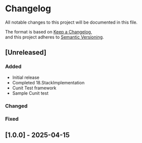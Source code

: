# Changelog

All notable changes to this project will be documented in this file.

The format is based on [Keep a Changelog](https://keepachangelog.com/en/1.0.0/),  
and this project adheres to [Semantic Versioning](https://semver.org/spec/v2.0.0.html).

## [Unreleased]

### Added
- Initial release
- Completed 18.StackImplementation
- Cunit Test framework
- Sample Cunit test

### Changed

### Fixed

## [1.0.0] - 2025-04-15


